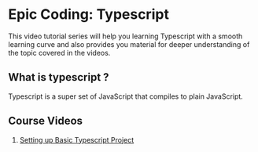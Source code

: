# Epic Coding: Typescript #

This video tutorial series will help you learning Typescript with a smooth learning curve and also provides you material for deeper understanding of the topic covered in the videos.

## What is typescript ?
Typescript is a super set of JavaScript that compiles to plain JavaScript.

## Course Videos ##
1. [Setting up Basic Typescript Project](https://youtu.be/WmeiroTUQyo "Setting up Basic Typescript Project")